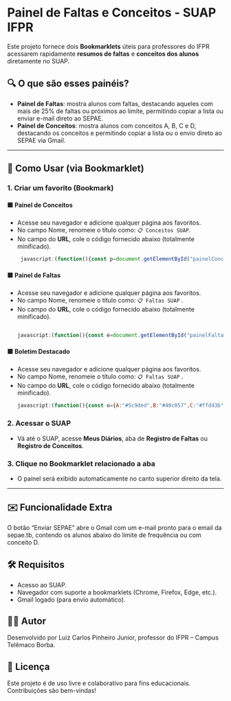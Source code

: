 # Painel de Faltas e Conceitos - SUAP IFPR

Este projeto fornece dois **Bookmarklets** úteis para professores do IFPR acessarem rapidamente **resumos de faltas** e **conceitos dos alunos** diretamente no SUAP.

## 🔍 O que são esses painéis?

- **Painel de Faltas**: mostra alunos com faltas, destacando aqueles com mais de 25% de faltas ou próximos ao limite, permitindo copiar a lista ou enviar e-mail direto ao SEPAE.
- **Painel de Conceitos**: mostra alunos com conceitos A, B, C e D, destacando os conceitos e permitindo copiar a lista ou o envio direto ao SEPAE via Gmail.

---

## 🚀 Como Usar (via Bookmarklet)

### 1. Criar um favorito (Bookmark)

#### 🟦 Painel de Conceitos

- Acesse seu navegador e adicione qualquer página aos favoritos.
- No campo Nome, renomeie o título como: `📋 Conceitos SUAP`.
- No campo do **URL**, cole o código fornecido abaixo (totalmente minificado).
   ```javascript
    javascript:(function(){const p=document.getElementById("painelConceitosCopiar");if(p)p.remove();const c={A:0,B:0,C:0,D:0},l={A:[],B:[],C:[],D:[]},k={A:"#5c9ded",B:"#40c057",C:"#ffd43b",D:"#fa5252"};function q(v,t){return t>0?`${((v/t)*100).toFixed(2)}%`:"0.00%"}function g(t){try{const d=t.querySelector("td:nth-child(2) dd");if(d)return d.textContent.trim().split("(")[0].trim()}catch(e){console.error("Erro ao extrair nome do aluno:",e)}return"Aluno não identificado"}const u=Array.from(document.querySelectorAll(".list-item dt")).find(e=>e.textContent.trim()==="Curso"),nC=u?u.nextElementSibling.textContent.trim().split(" - ")[1]:"",nC2=nC.replace(/\s*\(Campus.*?\)/i,"").trim(),h2=document.querySelector(".title-container h2"),nD=h2?h2.textContent.trim().split(" - ")[2]:"",pE=Array.from(document.querySelectorAll(".list-item dt")).find(e=>e.textContent.trim()==="Professores"),nP=pE?pE.nextElementSibling.textContent.trim().split(" (")[0]:"";document.querySelectorAll("td .hint-bottom, td .hint").forEach(h=>{if(h.textContent.trim()==="CF"){const t=h.closest("tr");if(!t)return;const i=t.querySelector("input");if(i){const o=i.value.trim().toUpperCase();if(k[o]){i.style.border=`3px solid ${k[o]}`;let r=i.closest("tr");while(r&&!r.querySelector(".photo-circle"))r=r.parentElement?.closest("tr");const s=r;if(s){const a=g(s);if(!l[o].includes(a)){l[o].push(a);c[o]++}}}}const d=h.closest("td"),n=d.nextElementSibling;if(n){const o=n.textContent.trim().toUpperCase();if(k[o]){n.style.backgroundColor=k[o];n.style.color=o==="C"?"black":"white";n.style.fontWeight="bold";n.style.textAlign="center"}}}});const d=document.createElement("div");d.id="painelConceitosCopiar";d.style="position:fixed; top:10px; right:10px; z-index:9999; background:#1e1e1e; color:white; border:1px solid #555; border-radius:8px; padding:15px; width:380px; max-height:95vh; overflow-y:auto; font-family: Arial, sans-serif; box-shadow: 0 4px 15px rgba(0,0,0,0.5);";d.innerHTML=`<h3 style='margin-top:0; margin-bottom:10px;'>📋 Alunos por Conceito<br><small style="font-weight:normal; color:#ccc;">${nC2} - ${nD}</small></h3>`;const t=Object.values(c).reduce((a,b)=>a+b,0);if(t===0)d.innerHTML+=`<p style="color:#ffc107;">Nenhum aluno com Conceito Final (CF) preenchido foi encontrado nesta página.</p>`;else{let x=`Resumo de conceitos\n${nD}\n${nC2}\n(Total de alunos: ${t})\n`;["A","B","C","D"].forEach(o=>{const s=l[o];if(s.length===0)return;const a=q(s.length,t),e=k[o];x+=`\n${o} (${s.length} - ${a}):\n`;s.forEach((n,i)=>{x+=`${i+1}. ${n}\n`});const r=document.createElement("div");r.innerHTML=`<strong style="color:${e}; font-size:14px; display:block; margin-top:8px;">${o} (${s.length} - ${a})</strong>`;d.appendChild(r);const C=document.createElement("ul");C.style.paddingLeft="20px";C.style.marginTop="5px";s.forEach(n=>{const i=document.createElement("li");i.textContent=n;i.style.color=e;C.appendChild(i)});d.appendChild(C)});const e=document.createElement("div");e.style.marginTop="15px";e.style.borderTop="1px solid #444";e.style.paddingTop="10px";const n=document.createElement("button");n.textContent="📋 Copiar Resumo";n.style=`padding:8px 12px; border:none; border-radius:5px; background-color:${k.A}; color:#fff; cursor:pointer;`;n.onclick=()=>{navigator.clipboard.writeText(x).then(()=>{n.textContent="✅ Copiado!";setTimeout(()=>{n.textContent="📋 Copiar Resumo"},2e3)})};e.appendChild(n);if(l.D.length>0){const o=document.createElement("button");o.textContent="📨 Enviar para SEPAE";o.style=`margin-left:10px; padding:8px 12px; border:none; border-radius:5px; background-color:${k.B}; color:#fff; cursor:pointer;`;o.onclick=()=>{const s=encodeURIComponent(`Alunos com conceito D - ${nD}`),a=encodeURIComponent(`Prezados,\n\nSolicito verificação da seguinte lista de alunos da disciplina ${nD}, curso ${nC2}, que estão com conceito D:\n\n`+l.D.map((n,i)=>`${i+1}. ${n}`).join("\n")+`\n\nAtenciosamente,\n${nP}`),e=`https://mail.google.com/mail/?view=cm&fs=1&to=sepae.tb@ifpr.edu.br&su=${s}&body=${a}`;window.open(e,"_blank")};e.appendChild(o)}d.appendChild(e)}const b=document.createElement("button");b.textContent="❌ Fechar";b.style="position:absolute; top:5px; right:8px; background:transparent; color:#aaa; border:none; font-size:18px; cursor:pointer;";b.onmouseover=()=>{b.style.color="white"};b.onmouseout=()=>{b.style.color="#aaa"};b.onclick=()=>d.remove();d.appendChild(b);document.body.appendChild(d);})()
   ```
   
#### 🟥 Painel de Faltas

- Acesse seu navegador e adicione qualquer página aos favoritos.
- No campo Nome, renomeie o título como: `📋 Faltas SUAP` .
- No campo do **URL**, cole o código fornecido abaixo (totalmente minificado).
   ```javascript
   
  javascript:(function(){const e=document.getElementById("painelFaltasResumo");e&&e.remove();const t={LIMITE:"#fa5252",ALERTA:"#ffd43b",PADRAO_BOTAO:"#5c9ded"},o=Array.from(document.querySelectorAll(".list-item dt")).find(e=>"Aulas Ministradas"===e.textContent.trim()),l=o?parseInt(o.nextElementSibling.textContent.trim().split(" de ")[0]):0;if(0===l)return void alert("Não foi possível determinar o 'Total de Aulas Ministradas' a partir da página. O script não pode continuar.");const a=Array.from(document.querySelectorAll(".list-item dt")).find(e=>"Curso"===e.textContent.trim()),n=a?a.nextElementSibling.textContent.trim().split(" - ")[1]:"",r=n.replace(/\s*\(Campus.*?\)/i,"").trim(),s=document.querySelector(".title-container h2"),c=s?s.textContent.trim().split(" - ")[2]:"",i=Array.from(document.querySelectorAll(".list-item dt")).find(e=>"Professores"===e.textContent.trim()),d=i?i.nextElementSibling.textContent.trim().split(" (")[0]:"",u=[],m=[];document.querySelectorAll("#table_faltas tbody tr").forEach(e=>{const o=e.querySelector("td a[href*='/edu/aluno/']");if(!o)return;const a=o.textContent.trim(),n=e.querySelectorAll("input[type='text']");let r=0;n.forEach(e=>{const t=parseInt(e.value,10);isNaN(t)||(r+=t,t>0&&(e.style.backgroundColor="#ffe8e8",e.style.color="#c92a2a",e.style.fontWeight="bold"))});let s=0;const c=e.querySelector("td.text-start span.status");if(c){const e=c.textContent.match(/(\d+)\s+falta/);e&&(s=parseInt(e[1],10))}const i=Math.max(r,s);if(0===i)return;const d=(100*(1-i/l)).toFixed(2),p={nome:a,total:i,frequencia:d,cor:"white"},f=.25*l,g=f>2?f-2:f-1;i>f?(e.style.border=`2px solid ${t.LIMITE}`,p.cor=t.LIMITE,m.push(p)):i>g&&(e.style.border=`2px solid ${t.ALERTA}`,p.cor=t.ALERTA,m.push(p)),u.push(p)}),u.sort((e,t)=>t.total-e.total),m.sort((e,t)=>t.total-e.total);const p=document.createElement("div");p.id="painelFaltasResumo",p.style="position:fixed; top:10px; right:10px; z-index:9999; background:#1e1e1e; color:white; border:1px solid #555; border-radius:8px; padding:15px; width:380px; max-height:95vh; overflow-y:auto; font-family: Arial, sans-serif; box-shadow: 0 4px 15px rgba(0,0,0,0.5);",p.innerHTML=`<h3 style='margin-top:0; margin-bottom:10px;'>📋 Resumo de Faltas<br><small style="font-weight:normal; color:#ccc;">${r} - ${c}</small></h3>`,p.innerHTML+=`<p style="margin:0 0 10px 0; font-size:12px; color:#ccc;">Total de Aulas: ${l} | Limite de Faltas (25%): ${(.25*l).toFixed(0)}</p>`,0===u.length?p.innerHTML+=`<p style="color:${t.ALERTA};">Nenhum aluno com faltas registradas.</p>`:(()=>{let e=`Resumo de faltas da disciplina\n${c}\n${r}\n(Total de aulas: ${l})\n\n`;const o=document.createElement("ul");o.style.paddingLeft="20px",o.style.margin="0",u.forEach(e=>{const t=document.createElement("li");t.style.color=e.cor,t.style.marginBottom="5px",t.textContent=`${e.nome} - ${e.total} faltas (${e.frequencia}%)`,o.appendChild(t)}),e+=o.innerText,p.appendChild(o);const a=document.createElement("div");a.style.marginTop="15px",a.style.borderTop="1px solid #444",a.style.paddingTop="10px";const n=document.createElement("button");n.textContent="📋 Copiar Resumo",n.style=`padding:8px 12px; border:none; border-radius:5px; background-color:${t.PADRAO_BOTAO}; color:#fff; cursor:pointer;`,n.onclick=()=>{navigator.clipboard.writeText(e).then(()=>{n.textContent="✅ Copiado!",setTimeout(()=>{n.textContent="📋 Copiar Resumo"},2e3)})},a.appendChild(n),m.length>0&&(()=>{const e=document.createElement("button");e.textContent="📨 Enviar SEPAE",e.style="margin-left:10px; padding:8px 12px; border:none; border-radius:5px; background-color:#28a745; color:#fff; cursor:pointer;",e.onclick=()=>{const e=encodeURIComponent(`Alunos com baixa frequência ou em risco - ${c}`),t=encodeURIComponent(`Prezados,\n\nSegue a lista de alunos da disciplina ${c}, curso ${r}, que estão com baixa frequência ou em situação de alerta (próximos ao limite de 25% de faltas):\n\n`+m.map(e=>`- ${e.nome}: ${e.total} faltas (${e.frequencia}% de frequência)`).join("\n")+`\n\nAtenciosamente,\n${d}`),o=`https://mail.google.com/mail/?view=cm&fs=1&to=sepae.tb@ifpr.edu.br&su=${e}&body=${t}`;window.open(o,"_blank")},a.appendChild(e)})(),p.appendChild(a)})();const f=document.createElement("button");f.textContent="❌",f.style="position:absolute; top:5px; right:8px; background:transparent; color:#aaa; border:none; font-size:18px; cursor:pointer;",f.onmouseover=()=>{f.style.color="white"},f.onmouseout=()=>{f.style.color="#aaa"},f.onclick=()=>p.remove(),p.appendChild(f),document.body.appendChild(p)})();

   ```

#### 🟪 Boletim Destacado

- Acesse seu navegador e adicione qualquer página aos favoritos.
- No campo Nome, renomeie o título como: `📋 Faltas SUAP` .
- No campo do **URL**, cole o código fornecido abaixo (totalmente minificado).
   ```javascript
   javascript:(function(){const o={A:"#5c9ded",B:"#40c057",C:"#ffd43b",D:"#fa5252",BAIXA_FREQUENCIA:"#fa5252"};document.querySelectorAll("table.bordered tbody span").forEach(e=>{const t=e.textContent.trim().toUpperCase();if(o[t]){e.style.backgroundColor=o[t],e.style.color="C"===t?"black":"white",e.style.padding="3px 8px",e.style.borderRadius="5px",e.style.fontWeight="bold",e.style.display="inline-block",e.style.minWidth="25px",e.style.textAlign="center";if("D"===t){const t=e.closest("tr");if(t){const r=t.querySelector('td[headers="th_disciplina"]');r&&(r.style.backgroundColor=o.D,r.style.color="white",r.style.fontWeight="bold")}}}}),document.querySelectorAll('td[headers="th_frequencia"]').forEach(e=>{try{const t=parseFloat(e.textContent.trim().replace("%","").replace(",","."))-75;!isNaN(t)&&t<0&&(e.style.backgroundColor=o.BAIXA_FREQUENCIA,e.style.color="white",e.style.fontWeight="bold")}catch(t){console.error("Erro ao analisar a célula de frequência:",e,t)}})})();
   ```

### 2. Acessar o SUAP

- Vá até o SUAP, acesse **Meus Diários**, aba de **Registro de Faltas** ou **Registro de Conceitos**.

### 3. Clique no Bookmarklet relacionado a aba

- O painel será exibido automaticamente no canto superior direito da tela.

---

## ✉️ Funcionalidade Extra

O botão “Enviar SEPAE” abre o Gmail com um e-mail pronto para o email da sepae.tb, contendo os alunos abaixo do limite de frequência ou com conceito D.

## 🛠️ Requisitos

- Acesso ao SUAP.
- Navegador com suporte a bookmarklets (Chrome, Firefox, Edge, etc.).
- Gmail logado (para envio automático).

## 👨‍🏫 Autor
Desenvolvido por Luiz Carlos Pinheiro Junior, professor do IFPR – Campus Telêmaco Borba.

## 📄 Licença
Este projeto é de uso livre e colaborativo para fins educacionais. Contribuições são bem-vindas!
